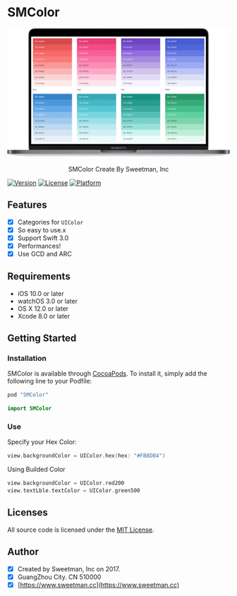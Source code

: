 # SMColor

<p align="center" >
  <img src="https://github.com/sweetmans/SMColor/blob/master/SMColor/Assets/swcolor.png" title="SWColor" float=left>
</p>
<p align="center">
SMColor Create By Sweetman, Inc
</p>

[![Version](https://img.shields.io/cocoapods/v/SMColor.svg?style=flat)](http://cocoapods.org/pods/SMColor)
[![License](https://img.shields.io/cocoapods/l/SMColor.svg?style=flat)](http://cocoapods.org/pods/SMColor)
[![Platform](https://img.shields.io/cocoapods/p/SMColor.svg?style=flat)](http://cocoapods.org/pods/SMColor)

## Features

- [x] Categories for `UIColor`
- [x] So easy to use.x
- [x] Support Swift 3.0
- [x] Performances!
- [x] Use GCD and ARC

## Requirements

- iOS 10.0 or later
- watchOS 3.0 or later
- OS X 12.0 or later
- Xcode 8.0 or later

## Getting Started

### Installation

SMColor is available through [CocoaPods](http://cocoapods.org). To install
it, simply add the following line to your Podfile:

```ruby
pod "SMColor"
```
```swift
import SMColor
```

### Use

Specify your Hex Color:

```swift
view.backgroundColor = UIColor.hex(hex: "#FB8DB4")
```

Using Builded Color
```swift
view.backgroundColor = UIColor.red200
view.textLble.textColor = UIColor.green500
```

## Licenses

All source code is licensed under the [MIT License](https://raw.github.com/rs/SDWebImage/master/LICENSE).


## Author

- [x] Created by Sweetman, Inc on 2017.
- [x] GuangZhou City. CN 510000 
- [x] [https://www.sweetman.cc](https://www.sweetman.cc)
